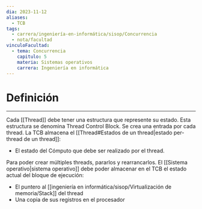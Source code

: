 ```yaml
---
dia: 2023-11-12
aliases:
  - TCB
tags:
  - carrera/ingeniería-en-informática/sisop/Concurrencia
  - nota/facultad
vinculoFacultad:
  - tema: Concurrencia
    capitulo: 5
    materia: Sistemas operativos
    carrera: Ingeniería en informática
---
```

# Definición
---
Cada [[Thread]] debe tener una estructura que represente su estado. Esta estructura se denomina Thread Control Block. Se crea una entrada por cada thread. La TCB almacena el [[Thread#Estados de un thread|estado per-thread de un thread]]:
* El estado del Cómputo que debe ser realizado por el thread.

Para poder crear múltiples threads, pararlos y rearrancarlos. El [[Sistema operativo|sistema operativo]] debe poder almacenar en el TCB el estado actual del bloque de ejecución:
* El puntero al [[ingeniería en informática/sisop/Virtualización de memoria/Stack]] del thread
* Una copia de sus registros en el procesador